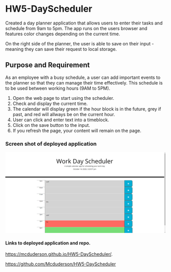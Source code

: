 # HW5-DayScheduler

Created a day planner application that allows users to enter their tasks and schedule from 9am to 5pm. The app runs on the users browser and features color changes depending on the current time.

On the right side of the planner, the user is able to save on their input - meaning they can save their request to local storage.

## Purpose and Requirement

As an employee with a busy schedule, a user can add important events to the planner so that they can manage their time effectively. This schedule is to be used between working hours (9AM to 5PM).

1. Open the web page to start using the scheduler.
2. Check and display the current time.
3. The calendar will display green if the hour block is in the future, grey if past, and red will allways be on the current hour.
4. User can click and enter text into a timeblock.
4. Click on the save button to the input.
5. If you refresh the page, your content will remain on the page.

### Screen shot of deployed application
<img src="screenshot.png">

#### Links to deployed application and repo.

https://mcduderson.github.io/HW5-DayScheduler/.

https://github.com/Mcduderson/HW5-DayScheduler